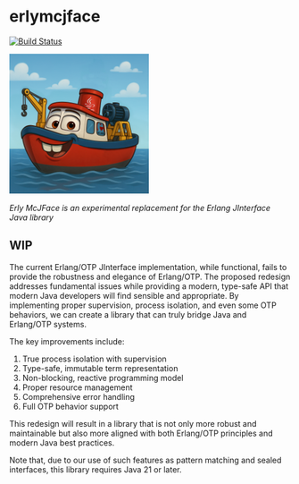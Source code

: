 # erlymcjface

[![Build Status][gh-actions-badge]][gh-actions]

[![Project Logo][logo]][logo-large]

*Erly McJFace is an experimental replacement for the Erlang JInterface Java library*

## WIP

The current Erlang/OTP JInterface implementation, while functional, fails to provide the robustness and elegance of
Erlang/OTP. The proposed redesign addresses fundamental issues while providing a modern, type-safe API that modern Java 
developers will find sensible and appropriate. By implementing proper supervision, process isolation, and even some OTP
behaviors, we can create a library that can truly bridge Java and Erlang/OTP systems.

The key improvements include:

1. True process isolation with supervision
2. Type-safe, immutable term representation
3. Non-blocking, reactive programming model
4. Proper resource management
5. Comprehensive error handling
6. Full OTP behavior support

This redesign will result in a library that is not only more robust and maintainable but also more aligned with both
Erlang/OTP principles and modern Java best practices.

Note that, due to our use of such features as pattern matching and sealed interfaces, this library requires Java 21 or later.

[//]: ---Named-Links---

[logo]: resources/images/logo.png
[logo-large]: resources/images/logo-large.png
[gh-actions-badge]: https://github.com/clojang/erlymcjface/workflows/CI/badge.svg
[gh-actions]: https://github.com/clojang/erlymcjface/actions?query=workflow%3ACI
